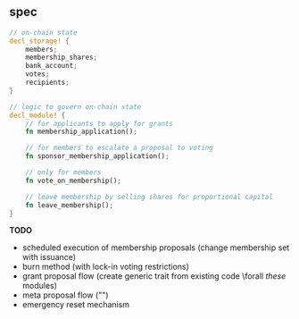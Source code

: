 ## spec

```rust
// on-chain state
decl_storage! {
    members;
    membership_shares;
    bank_account;
    votes;
    recipients;
}

// logic to govern on-chain state
decl_module! {
    // for applicants to apply for grants
    fn membership_application();

    // for members to escalate a proposal to voting
    fn sponsor_membership_application();

    // only for members
    fn vote_on_membership();

    // leave membership by selling shares for proportional capital
    fn leave_membership();
}
```

**TODO**
- scheduled execution of membership proposals (change membership set with issuance)
- burn method (with lock-in voting restrictions)
- grant proposal flow (create generic trait from existing code \forall *these* modules) 
- meta proposal flow ("")
- emergency reset mechanism